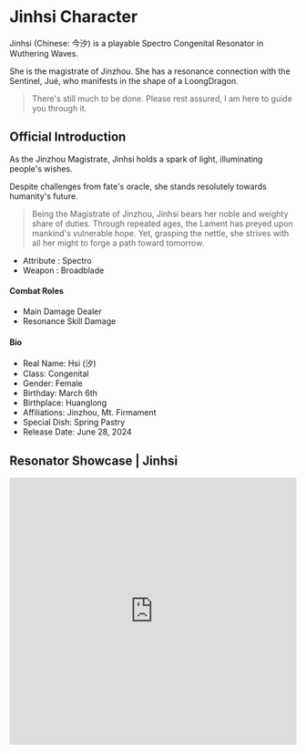 # Jinhsi Character

Jinhsi (Chinese: 今汐) is a playable Spectro Congenital Resonator in Wuthering Waves.

She is the magistrate of Jinzhou. She has a resonance connection with the Sentinel, Jué, who manifests in the shape of a LoongDragon.

> There's still much to be done. Please rest assured, I am here to guide you through it.

## Official Introduction

As the Jinzhou Magistrate, Jinhsi holds a spark of light, illuminating people's wishes.

Despite challenges from fate's oracle, she stands resolutely towards humanity's future.

> Being the Magistrate of Jinzhou, Jinhsi bears her noble and weighty share of duties.
> Through repeated ages, the Lament has preyed upon mankind's vulnerable hope.
> Yet, grasping the nettle, she strives with all her might to forge a path toward tomorrow.

- Attribute : Spectro
- Weapon : Broadblade

#### Combat Roles

- Main Damage Dealer
- Resonance Skill Damage

#### Bio

- Real Name: Hsi (汐)
- Class: Congenital
- Gender: Female
- Birthday: March 6th
- Birthplace: Huanglong
- Affiliations: Jinzhou, Mt. Firmament
- Special Dish: Spring Pastry
- Release Date: June 28, 2024

## Resonator Showcase | Jinhsi

<iframe width="100%" height="468" src="https://www.youtube.com/embed/0caRWqAQFMc?si=1VuG1Zdl7aVei1AC" title="YouTube video player" frameborder="0" allow="accelerometer; autoplay; clipboard-write; encrypted-media; gyroscope; picture-in-picture; web-share" allowfullscreen></iframe>
